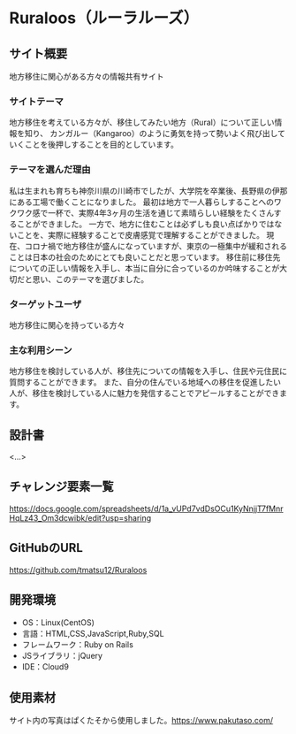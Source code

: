 # Ruraloos（ルーラルーズ）

## サイト概要
地方移住に関心がある方々の情報共有サイト

### サイトテーマ
地方移住を考えている方々が、移住してみたい地方（Rural）について正しい情報を知り、
カンガルー（Kangaroo）のように勇気を持って勢いよく飛び出していくことを後押しすることを目的としています。

### テーマを選んだ理由
私は生まれも育ちも神奈川県の川崎市でしたが、大学院を卒業後、長野県の伊那にある工場で働くことになりました。
最初は地方で一人暮らしすることへのワクワク感で一杯で、実際4年3ヶ月の生活を通じて素晴らしい経験をたくさんすることができました。
一方で、地方に住むことは必ずしも良い点ばかりではないことを、実際に経験することで皮膚感覚で理解することができました。
現在、コロナ禍で地方移住が盛んになっていますが、東京の一極集中が緩和されることは日本の社会のためにとても良いことだと思っています。
移住前に移住先についての正しい情報を入手し、本当に自分に合っているのか吟味することが大切だと思い、このテーマを選びました。

### ターゲットユーザ
地方移住に関心を持っている方々

### 主な利用シーン
地方移住を検討している人が、移住先についての情報を入手し、住民や元住民に質問することができます。
また、自分の住んでいる地域への移住を促進したい人が、移住を検討している人に魅力を発信することでアピールすることができます。

## 設計書
<...>

## チャレンジ要素一覧
https://docs.google.com/spreadsheets/d/1a_vUPd7vdDsOCu1KyNnjjT7fMnrHqLz43_Om3dcwibk/edit?usp=sharing

## GitHubのURL
https://github.com/tmatsu12/Ruraloos

## 開発環境
- OS：Linux(CentOS)
- 言語：HTML,CSS,JavaScript,Ruby,SQL
- フレームワーク：Ruby on Rails
- JSライブラリ：jQuery
- IDE：Cloud9

## 使用素材
サイト内の写真はぱくたそから使用しました。https://www.pakutaso.com/

